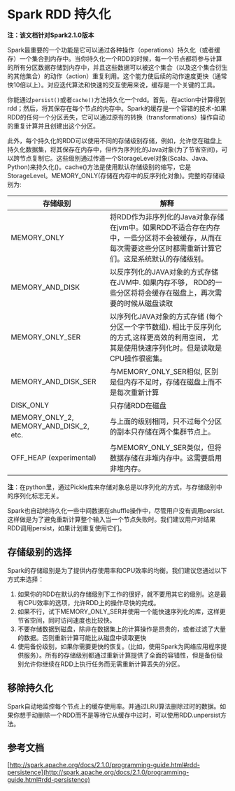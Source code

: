 # Spark RDD 持久化

**注：该文档针对Spark2.1.0版本**

Spark最重要的一个功能是它可以通过各种操作（operations）持久化（或者缓存）一个集合到内存中。当你持久化一个RDD的时候，每一个节点都将参与计算的所有分区数据存储到内存中，并且这些数据可以被这个集合（以及这个集合衍生的其他集合）的动作（action）重复利用。这个能力使后续的动作速度更快（通常快10倍以上）。对应迭代算法和快速的交互使用来说，缓存是一个关键的工具。

你能通过`persist()`或者`cache()`方法持久化一个rdd。首先，在action中计算得到rdd；然后，将其保存在每个节点的内存中。Spark的缓存是一个容错的技术-如果RDD的任何一个分区丢失，它可以通过原有的转换（transformations）操作自动的重复计算并且创建出这个分区。

此外，每个持久化的RDD可以使用不同的存储级别存储，例如，允许您在磁盘上持久化数据集，将其保存在内存中，但作为序列化的Java对象(为了节省空间)，可以跨节点复制它。这些级别通过传递一个StorageLevel对象(Scala、Java、Python)来持久化()。cache()方法是使用默认存储级别的缩写，它是StorageLevel。MEMORY_ONLY(存储在内存中的反序列化对象)。完整的存储级别为:

|                存储级别                |                                                                           解释                                                                            |
| -------------------------------------- | --------------------------------------------------------------------------------------------------------------------------------------------------------- |
| MEMORY_ONLY                            | 将RDD作为非序列化的Java对象存储在jvm中。如果RDD不适合存在内存中，一些分区将不会被缓存，从而在每次需要这些分区时都需重新计算它们。这是系统默认的存储级别。 |
| MEMORY_AND_DISK                        | 以反序列化的JAVA对象的方式存储在JVM中. 如果内存不够， RDD的一些分区将将会缓存在磁盘上，再次需要的时候从磁盘读取                                           |
| MEMORY_ONLY_SER                        | 以序列化JAVA对象的方式存储 (每个分区一个字节数组). 相比于反序列化的方式,这样更高效的利用空间， 尤其是使用快速序列化时。但是读取是CPU操作很密集。          |
| MEMORY_AND_DISK_SER                    | 与MEMORY_ONLY_SER相似, 区别是但内存不足时，存储在磁盘上而不是每次重新计算                                                                                 |
| DISK_ONLY                              | 只存储RDD在磁盘                                                                                                                                           |
| MEMORY_ONLY_2, MEMORY_AND_DISK_2, etc. | 与上面的级别相同，只不过每个分区的副本只存储在两个集群节点上。                                                                                            |
| OFF_HEAP (experimental)                | 与MEMORY_ONLY_SER类似，但将数据存储在非堆内存中。这需要启用非堆内存。                                                                                     |

**注**：在python里，通过Pickle库来存储对象总是以序列化的方式，与存储级别中的序列化标志无关。

Spark也自动地持久化一些中间数据在shuffle操作中，尽管用户没有调用persist.这样做是为了避免重新计算整个输入当一个节点失败时。我们建议用户对结果RDD调用persist，如果计划重复使用它们。

## 存储级别的选择

Spark的存储级别是为了提供内存使用率和CPU效率的均衡。我们建议您通过以下方式来选择：

1. 如果你的RDD在默认的存储级别下工作的很好，就不要用其它的级别。这是最有CPU效率的选项，允许RDD上的操作尽快的完成。
2. 如果不行，试下MEMORY_ONLY_SER并使用一个能快速序列化的库，这样更节省空间，同时访问速度也比较快。
3. 不要存储数据到磁盘，除非在数据集上的计算操作是昂贵的，或者过滤了大量的数据。否则重新计算可能比从磁盘中读取更快
4. 使用备份级别，如果你需要更快的恢复。(比如，使用Spark为网络应用程序提供服务）。所有的存储级别都通过重新计算提供了全面的容错性，但是备份级别允许你继续在RDD上执行任务而无需重新计算丢失的分区。

## 移除持久化

Spark自动地监控每个节点上的缓存使用率。并通过LRU算法删除过时的数据。如果你想手动删除一个RDD而不是等待它从缓存中过时，可以使用RDD.unpersist方法。

## 参考文档

[http://spark.apache.org/docs/2.1.0/programming-guide.html#rdd-persistence](http://spark.apache.org/docs/2.1.0/programming-guide.html#rdd-persistence)

